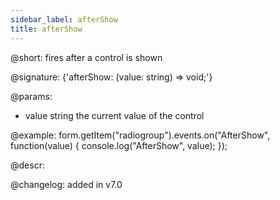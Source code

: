 ```yaml
---
sidebar_label: afterShow
title: afterShow
---          
```


@short: fires after a control is shown

@signature: {'afterShow: (value: string) => void;'} 

@params:
- value     string     the current value of the control

@example:
form.getItem("radiogroup").events.on("AfterShow", function(value) {
    console.log("AfterShow", value);
});

@descr:

@changelog: added in v7.0
